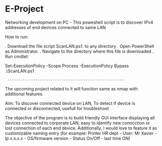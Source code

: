 # E-Project
Networking development on PC - 
This poweshell script is to discover IPv4 addresses of end devices connected to same LAN

How to run:

. Download the file script ScanLAN.ps1. to any directory
. Open PowerShell as Administrator.
. Navigate to the directory where this file is downloaded
. Run cmdlet:

Set-ExecutionPolicy -Scope Process -ExecutionPolicy Bypass
.\ScanLAN.ps1
 
     ------------------------------------------------------

The upcoming project related to it will function same as nmap with additional features.

Aim:
To discover connected device on LAN, 
To detect if device is connected or disconnected, usefull for troubleshoot

The objective of the program is to build friendly GUI interface displaying all devices connected to corporate LAN,
easy to identify new conncction or lost connection of each end device.
Additionally, I would love to feature it as customizable naming entry (for example: Printer HR dept - User: Mr Xavier - Ip x.x.x.x - OS/firmware version - Status On/Off - last time ON)

